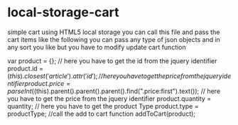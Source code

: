 # local-storage-cart
simple cart using HTML5 local storage
you can call this file and pass the cart items like the following you can pass any type of json objects and in any sort you like but you have to modify update cart function 

 var product = {};
    // here you have to get the id from the jquery identifier
    product.id = $(this).closest('article').attr('id');
    // here you have to get the price from the jquery identifier
    product.price = parseInt($(this).parent().parent().parent().find(".price:first").text());
    // here you have to get the price from the jquery identifier
    product.quantity = quantity;
    // here you have to get the product Type
    product.type = productType;
    //call the add to cart function
    addToCart(product);
